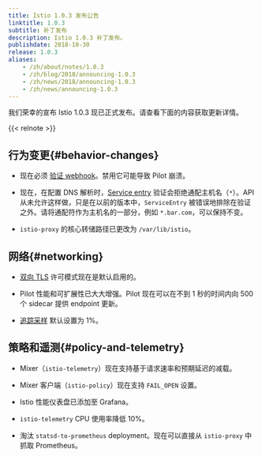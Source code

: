 ```yaml
---
title: Istio 1.0.3 发布公告
linktitle: 1.0.3
subtitle: 补丁发布
description: Istio 1.0.3 补丁发布。
publishdate: 2018-10-30
release: 1.0.3
aliases:
    - /zh/about/notes/1.0.3
    - /zh/blog/2018/announcing-1.0.3
    - /zh/news/2018/announcing-1.0.3
    - /zh/news/announcing-1.0.3
---
```


我们荣幸的宣布 Istio 1.0.3 现已正式发布。请查看下面的内容获取更新详情。

{{< relnote >}}

## 行为变更{#behavior-changes}

- 现在必须 [验证 webhook](/zh/docs/ops/common-problems/validation)。禁用它可能导致 Pilot 崩溃。

- 现在，在配置 DNS 解析时，[Service entry](/zh/docs/reference/config/networking/service-entry/) 验证会拒绝通配主机名（`*`）。API 从未允许这样做，只是在以前的版本中，`ServiceEntry` 被错误地排除在验证之外。请将通配符作为主机名的一部分，例如 `*.bar.com`，可以保持不变。

- `istio-proxy` 的核心转储路径已更改为 `/var/lib/istio`。

## 网络{#networking}

- [双向 TLS](/zh/docs/tasks/security/authentication/mutual-tls) 许可模式现在是默认启用的。

- Pilot 性能和可扩展性已大大增强。Pilot 现在可以在不到 1 秒的时间内向 500 个 sidecar 提供 endpoint 更新。

- [追踪采样](/zh/docs/tasks/observability/distributed-tracing/overview/#trace-sampling) 默认设置为 1%。

## 策略和遥测{#policy-and-telemetry}

- Mixer（`istio-telemetry`）现在支持基于请求速率和预期延迟的减载。

- Mixer 客户端（`istio-policy`）现在支持 `FAIL_OPEN` 设置。

- Istio 性能仪表盘已添加至 Grafana。

- `istio-telemetry` CPU 使用率降低 10%。

- 淘汰 `statsd-to-prometheus` deployment。现在可以直接从 `istio-proxy` 中抓取 Prometheus。
